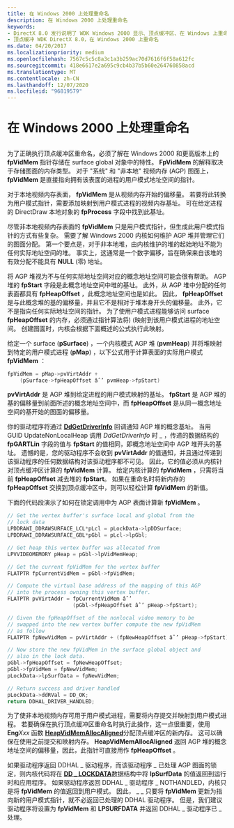 ```yaml
---
title: 在 Windows 2000 上处理重命名
description: 在 Windows 2000 上处理重命名
keywords:
- DirectX 8.0 发行说明了 WDK Windows 2000 显示、顶点缓冲区、在 Windows 上重命名2000
- 顶点缓冲 WDK DirectX 8.0，在 Windows 2000 上重命名
ms.date: 04/20/2017
ms.localizationpriority: medium
ms.openlocfilehash: 7567c5c5c8a3c1a3b259ac70d7616f6f58a612fc
ms.sourcegitcommit: 418e6617e2a695c9cb4b37b5b60e264760858acd
ms.translationtype: MT
ms.contentlocale: zh-CN
ms.lasthandoff: 12/07/2020
ms.locfileid: "96819579"
---
```

# <a name="handling-renaming-on-windows-2000"></a>在 Windows 2000 上处理重命名


## <span id="ddk_handling_renaming_on_windows_2000_gg"></span><span id="DDK_HANDLING_RENAMING_ON_WINDOWS_2000_GG"></span>


为了正确执行顶点缓冲区重命名，必须了解在 Windows 2000 和更高版本上的 **fpVidMem** 指针存储在 surface global 对象中的特性。 **FpVidMem** 的解释取决于存储图面的内存类型。 对于 "系统" 和 "非本地" 视频内存 (AGP) 图面上， **fpVidMem** 是直接指向拥有该表面的进程的用户模式地址空间的指针。

对于本地视频内存表面， **fpVidMem** 是从视频内存开始的偏移量。 若要将此转换为用户模式指针，需要添加映射到用户模式进程的视频内存基址。 可在给定进程的 DirectDraw 本地对象的 **fpProcess** 字段中找到此基址。

尽管非本地视频内存表面的 **fpVidMem** 只是用户模式指针，但生成此用户模式指针的方式有些复杂。 需要了解 Windows 2000 内核如何维护 AGP 堆并管理它们的图面分配。 第一个要点是，对于非本地堆，由内核维护的堆的起始地址不能为任何实际地址空间的堆。 事实上，这通常是一个数字偏移，旨在确保来自该堆的有效分配不能具有 **NULL** (零) 地址。

将 AGP 堆视为不与任何实际地址空间对应的概念地址空间可能会很有帮助。 AGP 堆的 **fpStart** 字段是此概念地址空间中堆的基址。 此外，从 AGP 堆中分配的任何表面都具有 **fpHeapOffset** ，此概念地址空间也是如此。 因此， **fpHeapOffset** 是与此概念堆的基的偏移量，并且它不是相对于堆本身开头的偏移量。 此外，它不是指向任何实际地址空间的指针。 为了使用户模式进程能够访问 surface **fpHeapOffset** 的内存，必须通过指针算法将)  (映射到该用户模式进程的地址空间。 创建图面时，内核会根据下面概述的公式执行此映射。

给定一个 surface (**pSurface**) ，一个内核模式 AGP 堆 (**pvmHeap**) 并将堆映射到特定的用户模式进程 (**pMap**) ，以下公式用于计算表面的实际用户模式 **fpVidMem** ：

```cpp
fpVidMem = pMap->pvVirtAddr +
    (pSurface->fpHeapOffset âˆ’ pvmHeap->fpStart)
```

**pvVirtAddr** 是 AGP 堆到给定进程的用户模式映射的基址。 **fpStart** 是 AGP 堆的基的偏移量到前面所述的概念地址空间中，而 **fpHeapOffset** 是从同一概念地址空间的基开始的图面的偏移量。

你的驱动程序将通过 [**DdGetDriverInfo**](/windows/win32/api/ddrawint/nc-ddrawint-pdd_getdriverinfo) 回调通知 AGP 堆的概念基址。 当用 GUID UpdateNonLocalHeap 调用 *DdGetDriverInfo* 时 \_ ，传递的数据结构的 **fpGARTLin** 字段的值与 **fpStart** 的值相同，即概念地址空间中 AGP 堆开头的基址。 遗憾的是，您的驱动程序不会收到 **pvVirtAddr** 的值通知，并且通过传递到该驱动程序的任何数据结构对该驱动程序都不可见。 因此，它的值必须从内核针对顶点缓冲区计算的 **fpVidMem** 计算。 给定内核计算的 **fpVidMem** ，只需将当前 **fpHeapOffset** 减去堆的 **fpStart**。 如果在重命名时将新内存的 **fpHeapOffset** 交换到顶点缓冲区中，则可以轻松计算 **fpVidMem** 的新值。

下面的代码段演示了如何在锁定调用中为 AGP 表面计算新 **fpVidMem** 。

```cpp
// Get the vertex buffer's surface local and global from the
// lock data
LPDDRAWI_DDRAWSURFACE_LCL*pLcl = pLockData->lpDDSurface;
LPDDRAWI_DDRAWSURFACE_GBL*pGbl = pLcl->lpGbl;

// Get heap this vertex buffer was allocated from
LPVVIDEOMEMORY pHeap = pGbl->lpVidMemHeap;

// Get the current fpVidMem for the vertex buffer
FLATPTR fpCurrentVidMem = pGbl->fpVidMem;

// Compute the virtual base address of the mapping of this AGP
// into the process owning this vertex buffer.
FLATPTR pvVirtAddr = fpCurrentVidMem âˆ’
                     (pGbl->fpHeapOffset âˆ’ pHeap->fpStart);

// Given the fpHeapOffset of the nonlocal video memory to be
// swapped into the new vertex buffer compute the new fpVidMem
// as follow
FLATPTR fpNewVidMem = pvVirtAddr + (fpNewHeapOffset âˆ’ pHeap->fpStart);

// Now store the new fpVidMem in the surface global object and
// also in the lock data.
pGbl->fpHeapOffset = fpNewHeapOffset;
pGbl->fpVidMem = fpNewVidMem;
pLockData->lpSurfData = fpNewVidMem;

// Return success and driver handled
pLockData->ddRVal = DD_OK;
return DDHAL_DRIVER_HANDLED;
```

为了使非本地视频内存可用于用户模式进程，需要将内存提交并映射到用户模式进程。 若要确保在执行顶点缓冲区重命名时执行此操作，这一点很重要，使用 **Eng**_Xxx_ 函数 [**HeapVidMemAllocAligned**](/windows/win32/api/dmemmgr/nf-dmemmgr-heapvidmemallocaligned)分配顶点缓冲区的新内存。 这可以确保在使用之前提交和映射内存。 **HeapVidMemAllocAligned** 返回 AGP 堆的概念地址空间的偏移量，因此，此指针可直接用作 **fpHeapOffset** 。

如果驱动程序返回 DDHAL \_ 驱动程序，而该驱动程序 \_ 已处理 AGP 图面的锁定，则内核代码将在 [**DD \_ LOCKDATA**](/windows/win32/api/ddrawint/ns-ddrawint-dd_lockdata)数据结构中将 **lpSurfData** 的值返回到运行时和应用程序。 如果驱动程序返回 DDHAL \_ 驱动程序 \_ NOTHANDLED，内核只是将 **fpVidMem** 的值返回到用户模式。 因此， \_ \_ 只要将 **fpVidMem** 更新为指向新的用户模式指针，就不必返回已处理的 DDHAL 驱动程序。 但是，我们建议驱动程序将设置为 **fpVidMem** 和 **LPSURFDATA** 并返回 DDHAL \_ 驱动程序已 \_ 处理。

 

